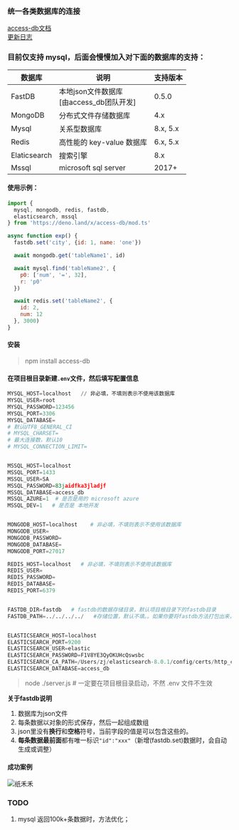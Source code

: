 ### 统一各类数据库的连接    
[access-db文档](https://access-db.cn)  
[更新日志](https://access-db.cn/%E6%9B%B4%E6%96%B0%E6%97%A5%E5%BF%97)  
  
   
### 目前仅支持 mysql，后面会慢慢加入对下面的数据库的支持：  
  
| 数据库  | 说明                                          | 支持版本 |
| ------- | --------------------------------------------- | :------- |
| FastDB  | 本地json文件数据库<br />\[由access_db团队开发\]  | 0.5.0    |
| MongoDB | 分布式文件存储数据库                            | 4.x      |
| Mysql   | 关系型数据库                                  | 8.x, 5.x |
| Redis   | 高性能的 key-value 数据库                     | 6.x, 5.x |
| Elaticsearch   | 搜索引擎                              | 8.x      |
| Mssql   | microsoft sql server                       |   2017+  |
  
  
#### 使用示例：  
```js 
import {
  mysql, mongodb, redis, fastdb, 
  elasticsearch, mssql
} from 'https://deno.land/x/access-db/mod.ts'

async function exp() {
  fastdb.set('city', {id: 1, name: 'one'})

  await mongodb.get('tableName1', id)

  await mysql.find('tableName2', {
    p0: ['num', '=', 32],
    r: 'p0'
  })

  await redis.set('tableName2', {
    id: 2,
    num: 12
  }, 3000)
}
```
  
#### 安装  
> npm install access-db   

#### 在项目根目录新建`.env`文件，然后填写配置信息  
        
```python
MYSQL_HOST=localhost   // 非必填，不填则表示不使用该数据库
MYSQL_USER=root
MYSQL_PASSWORD=123456
MYSQL_PORT=3306
MYSQL_DATABASE=
# 默认UTF8_GENERAL_CI
# MYSQL_CHARSET=
# 最大连接数，默认10
# MYSQL_CONNECTION_LIMIT=


MSSQL_HOST=localhost
MSSQL_PORT=1433
MSSQL_USER=SA
MSSQL_PASSWORD=83jaidfka3jladjf
MSSQL_DATABASE=access_db
MSSQL_AZURE=1  # 是否是用的 microsoft azure
MSSQL_DEV=1   # 是否是 本地开发 


MONGODB_HOST=localhost    # 非必填，不填则表示不使用该数据库
MONGODB_USER=
MONGODB_PASSWORD=
MONGODB_DATABASE=
MONGODB_PORT=27017

REDIS_HOST=localhost   # 非必填，不填则表示不使用该数据库
REDIS_USER=
REDIS_PASSWORD=
REDIS_DATABASE=
REDIS_PORT=6379


FASTDB_DIR=fastdb   # fastdb的数据存储目录，默认项目根目录下的fastdb目录
FASTDB_PATH=../../../../   #存储位置，默认不填。。如果你要将fastdb方法打包出来，就要配置


ELASTICSEARCH_HOST=localhost
ELASTICSEARCH_PORT=9200
ELASTICSEARCH_USER=elastic
ELASTICSEARCH_PASSWORD=F1V8YE3QyOKUHcQswsbc
ELASTICSEARCH_CA_PATH=/Users/zj/elasticsearch-8.0.1/config/certs/http_ca.crt
ELASTICSEARCH_DATABASE=access_db

```

> node ./server.js    # 一定要在项目根目录启动，不然 .env 文件不生效

**关于fastdb说明**

1. 数据库为json文件
2. 每条数据以对象的形式保存，然后一起组成数组
3. json里没有**换行**和**空格**符号，当前字段的值是可以包含这些的。
4. **每条数据最前面**都有唯一标识`"id":"xxx"`（新增(fastdb.set)数据时，会自动生成或调整）  
  

#### 成功案例  
![纸禾禾](https://file.zomem.com/zhihehe/images/wzj.png)  

  


### TODO
1. mysql 返回100k+条数据时，方法优化；